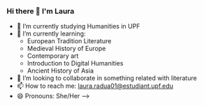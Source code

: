 ### Hi there 👋 I'm Laura

- 🔭 I’m currently studying Humanities in UPF
- 🌱 I’m currently learning:
    - European Tradition Literature
    - Medieval History of Europe
    - Contemporary art
    - Introduction to Digital Humanities
    - Ancient History of Asia
- 👯 I’m looking to collaborate in something related with literature
- 📫 How to reach me: laura.radua01@estudiant.upf.edu 
- 😄 Pronouns: She/Her
-->
  <!--
**LauraRC2/LauraRC2** is a ✨ _special_ ✨ repository because its `README.md` (this file) appears on your GitHub profile.

